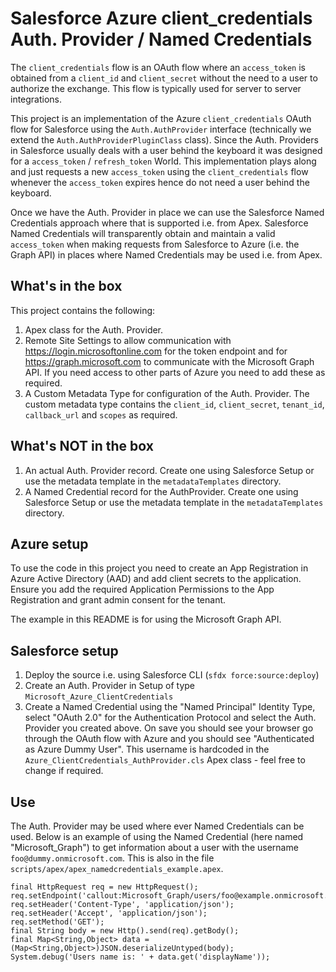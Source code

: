 # Salesforce Azure client_credentials Auth. Provider / Named Credentials

The `client_credentials` flow is an OAuth flow where an `access_token` is obtained from a `client_id` and `client_secret` without the need to a user to authorize the exchange. This flow is typically used for server to server integrations.

This project is an implementation of the Azure `client_credentials` OAuth flow for Salesforce using the `Auth.AuthProvider` interface (technically we extend the `Auth.AuthProviderPluginClass` class). Since the Auth. Providers in Salesforce usually deals with a user behind the keyboard it was designed for a `access_token` / `refresh_token` World. This implementation plays along and just requests a new `access_token` using the `client_credentials` flow whenever the `access_token` expires hence do not need a user behind the keyboard.

Once we have the Auth. Provider in place we can use the Salesforce Named Credentials approach where that is supported i.e. from Apex. Salesforce Named Credentials will transparently obtain and maintain a valid `access_token` when making requests from Salesforce to Azure (i.e. the Graph API) in places where Named Credentials may be used i.e. from Apex.

## What's in the box

This project contains the following:

1. Apex class for the Auth. Provider.
2. Remote Site Settings to allow communication with https://login.microsoftonline.com for the token endpoint and for https://graph.microsoft.com to communicate with the Microsoft Graph API. If you need access to other parts of Azure you need to add these as required.
3. A Custom Metadata Type for configuration of the Auth. Provider. The custom metadata type contains the `client_id`, `client_secret`, `tenant_id`, `callback_url` and `scopes` as required.

## What's NOT in the box

1. An actual Auth. Provider record. Create one using Salesforce Setup or use the metadata template in the `metadataTemplates` directory.
2. A Named Credential record for the AuthProvider. Create one using Salesforce Setup or use the metadata template in the `metadataTemplates` directory.

## Azure setup

To use the code in this project you need to create an App Registration in Azure Active Directory (AAD) and add client secrets to the application. Ensure you add the required Application Permissions to the App Registration and grant admin consent for the tenant.

The example in this README is for using the Microsoft Graph API.

## Salesforce setup

1. Deploy the source i.e. using Salesforce CLI (`sfdx force:source:deploy`)
2. Create an Auth. Provider in Setup of type `Microsoft_Azure_ClientCredentials`
3. Create a Named Credential using the "Named Principal" Identity Type, select "OAuth 2.0" for the Authentication Protocol and select the Auth. Provider you created above. On save you should see your browser go through the OAuth flow with Azure and you should see "Authenticated as Azure Dummy User". This username is hardcoded in the `Azure_ClientCredentials_AuthProvider.cls` Apex class - feel free to change if required.

## Use

The Auth. Provider may be used where ever Named Credentials can be used. Below is an example of using the Named Credential (here named "Microsoft_Graph") to get information about a user with the username `foo@dummy.onmicrosoft.com`. This is also in the file `scripts/apex/apex_namedcredentials_example.apex`.

```
final HttpRequest req = new HttpRequest();
req.setEndpoint('callout:Microsoft_Graph/users/foo@example.onmicrosoft.com');
req.setHeader('Content-Type', 'application/json');
req.setHeader('Accept', 'application/json');
req.setMethod('GET');
final String body = new Http().send(req).getBody();
final Map<String,Object> data = (Map<String,Object>)JSON.deserializeUntyped(body);
System.debug('Users name is: ' + data.get('displayName'));
```
